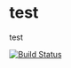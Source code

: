 # test
test

[![Build Status](https://travis-ci.org/0Alic/test.svg?branch=master)](https://travis-ci.org/0Alic/test)
